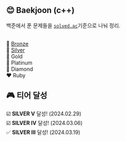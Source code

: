 ## 😊 Baekjoon (c++)
백준에서 푼 문제들을 <a href="https://solved.ac/problems/level">`solved.ac`</a>기준으로 나눠 정리.<br><br>

🥉 [Bronze](https://github.com/woori-zip/Baekjoon/tree/main/%F0%9F%A5%89%20Bronze) <br>
🥈 [Silver](https://github.com/woori-zip/Baekjoon/tree/main/%F0%9F%A5%88%20Silver) <br>
🥇 Gold <br>
💚 Platinum <br>
🩵 Diamond <br>
❤️ Ruby

## 🎮 티어 달성
☑️ **SILVER V** 달성! (2024.02.29)<br>
☑️ **SILVER IV** 달성! (2024.03.06)<br>
✅ **SILVER III** 달성! (2024.03.19)<br>
